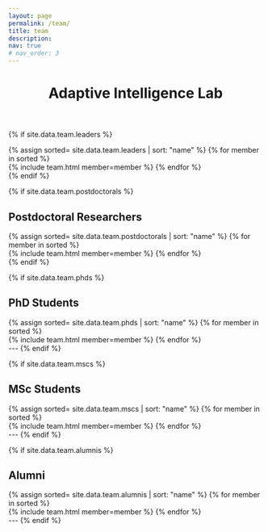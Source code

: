 ```yaml
---
layout: page
permalink: /team/
title: team
description: 
nav: true
# nav_order: 3
---
```

<header class="post-header">
    <h1 class="post-title">Adaptive Intelligence Lab </h1>
</header>

{% if site.data.team.leaders %}
    <div class="projects column">
        {% assign sorted= site.data.team.leaders | sort: "name" %}
        {% for member in sorted %}    
            {% include team.html member=member %}
        {% endfor %}
    </div>
{% endif %}

{% if site.data.team.postdoctorals %}
    <h2 id="postdoctoral-researchers">Postdoctoral Researchers</h2>
    <div class="projects column">
        {% assign sorted= site.data.team.postdoctorals | sort: "name" %}
        {% for member in sorted %}    
            {% include team.html member=member %}
        {% endfor %}
    </div>
{% endif %}

{% if site.data.team.phds %}
    <h2 id="phd-students">PhD Students</h2>
    <div class="projects column">
        {% assign sorted= site.data.team.phds | sort: "name" %}
        {% for member in sorted %}    
            {% include team.html member=member %}
        {% endfor %}
    </div>
    ---
{% endif %}

{% if site.data.team.mscs %}
    <h2 id="msc-students">MSc Students</h2>
    <div class="projects column">
        {% assign sorted= site.data.team.mscs | sort: "name" %}
        {% for member in sorted %}    
            {% include team.html member=member %}
        {% endfor %}
    </div>
    ---
{% endif %}

{% if site.data.team.alumnis %}
    <h2 id="alumni">Alumni</h2>
    <div class="projects column">
        {% assign sorted= site.data.team.alumnis | sort: "name" %}
        {% for member in sorted %}    
            {% include team.html member=member %}
        {% endfor %}
    </div>
    ---
{% endif %}
